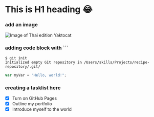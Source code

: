 # This is H1 heading 😂


### add an image
![Image of Thai edition Yaktocat](https://octodex.github.com/images/yaktocat.png)


### adding code block with ```
```
$ git init
Initialized empty Git repository in /Users/skills/Projects/recipe-repository/.git/
```

``` javascript
var myVar = "Hello, world!";
```

### creating a tasklist here
- [x] Turn on GitHub Pages
- [x] Outline my portfolio
- [x] Introduce myself to the world
